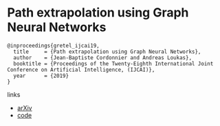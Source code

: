 # Path extrapolation using Graph Neural Networks

```
@inproceedings{gretel_ijcai19,
  title     = {Path extrapolation using Graph Neural Networks},
  author    = {Jean-Baptiste Cordonnier and Andreas Loukas},
  booktitle = {Proceedings of the Twenty-Eighth International Joint Conference on Artificial Intelligence, (IJCAI)},            
  year      = {2019}
}
```

links
- [arXiv](https://arxiv.org/abs/1903.07518)
- [code](https://github.com/jbcdnr/gretel-path-extrapolation)
